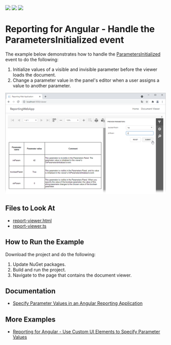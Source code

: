 <!-- default badges list -->
![](https://img.shields.io/endpoint?url=https://codecentral.devexpress.com/api/v1/VersionRange/411865030/2023.2)
[![](https://img.shields.io/badge/Open_in_DevExpress_Support_Center-FF7200?style=flat-square&logo=DevExpress&logoColor=white)](https://supportcenter.devexpress.com/ticket/details/T1034344)
[![](https://img.shields.io/badge/📖_How_to_use_DevExpress_Examples-e9f6fc?style=flat-square)](https://docs.devexpress.com/GeneralInformation/403183)
<!-- default badges end -->
# Reporting for Angular - Handle the ParametersInitialized event

The example below demonstrates how to handle the [ParametersInitialized](https://docs.devexpress.com/XtraReports/DevExpress.XtraReports.Web.WebDocumentViewerClientSideEvents.ParametersInitialized) event to do the following:

1. Initialize values of a visible and invisible parameter before the viewer loads the document.
2. Change a parameter value in the panel's editor when a user assigns a value to another parameter.

![](Images/reporting-angular-customize-parameter-panel.png)

<!-- default file list -->

## Files to Look At

- [report-viewer.html](ReportingWebApp/ClientApp/src/app/reportviewer/report-viewer.html)
- [report-viewer.ts](ReportingWebApp/ClientApp/src/app/reportviewer/report-viewer.ts)

<!-- default file list end -->

## How to Run the Example

Download the project and do the following:

1. Update NuGet packages.
2. Build and run the project.
3. Navigate to the page that contains the document viewer.

## Documentation

- [Specify Parameter Values in an Angular Reporting Application](https://docs.devexpress.com/XtraReports/401930)

## More Examples

- [Reporting for Angular - Use Custom UI Elements to Specify Parameter Values](https://github.com/DevExpress-Examples/angular-reporting-use-custom-ui-elements-to-specify-parameters)
